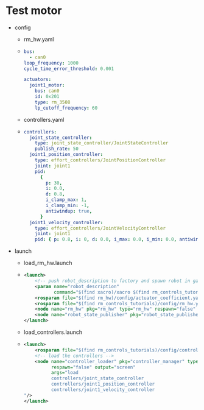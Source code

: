 # Test motor

- config

  - rm_hw.yaml

  - ```yaml
    bus:
      - can0
    loop_frequency: 1000
    cycle_time_error_threshold: 0.001
    
    actuators:
      joint1_motor:
        bus: can0
        id: 0x201
        type: rm_3508
        lp_cutoff_frequency: 60
    ```

  - controllers.yaml

  - ```yaml
    controllers:
      joint_state_controller:
        type: joint_state_controller/JointStateController
        publish_rate: 50
      joint1_position_controller:
        type: effort_controllers/JointPositionController
        joint: joint1
        pid:
          {
            p: 30,
            i: 0.0,
            d: 0.8,
            i_clamp_max: 1,
            i_clamp_min: -1,
            antiwindup: true,
          }
      joint1_velocity_controller:
        type: effort_controllers/JointVelocityController
        joint: joint1
        pid: { p: 0.8, i: 0, d: 0.0, i_max: 0.0, i_min: 0.0, antiwindup: true }
    ```

- launch

  - load_rm_hw.launch

  - ```xml
    <launch>
        <!-- push robot_description to factory and spawn robot in gazebo -->
        <param name="robot_description"
               command="$(find xacro)/xacro $(find rm_controls_tutorials)/urdf/rmrobot.urdf.xacro"/>
        <rosparam file="$(find rm_hw)/config/actuator_coefficient.yaml" command="load" ns="rm_hw"/>
        <rosparam file="$(find rm_controls_tutorials)/config/rm_hw.yaml" command="load" ns="rm_hw"/>
        <node name="rm_hw" pkg="rm_hw" type="rm_hw" respawn="false" clear_params="true"/>
        <node name="robot_state_publisher" pkg="robot_state_publisher" type="robot_state_publisher"/>
    </launch>
    ```

  - load_controllers.launch

  - ```xml
    <launch>
        <rosparam file="$(find rm_controls_tutorials)/config/controllers.yaml" command="load"/>
        <!-- load the controllers -->
        <node name="controller_loader" pkg="controller_manager" type="controller_manager"
              respawn="false" output="screen"
              args="load
              controllers/joint_state_controller
              controllers/joint1_position_controller
              controllers/joint1_velocity_controller
    "/>
    </launch>
    ```
